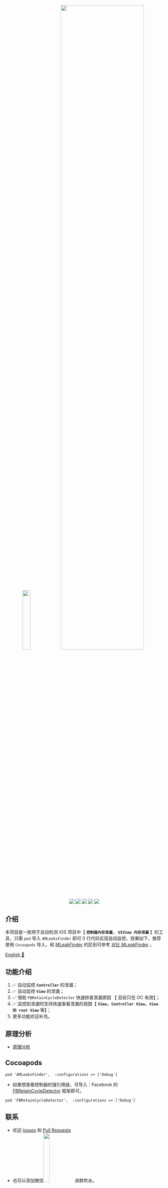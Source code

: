 <p align="center">
    <img  width="22%" src="https://user-images.githubusercontent.com/12118567/103100340-0f6a8f80-464d-11eb-9cb5-87c8f63e29f1.gif"/>
    <img  width="72.5%" src="https://user-images.githubusercontent.com/12118567/89611994-4a904000-d8b1-11ea-8076-b3a754a9db49.png"/>
<p/>
<p align="center">
<a href="https://en.wikipedia.org/wiki/IOS"><img src="https://img.shields.io/badge/platform-iOS-red.svg"></a>
<a href="https://en.wikipedia.org/wiki/IOS_8"><img src="https://img.shields.io/badge/support-iOS%209%2B%20-blue.svg?style=flat"></a>
<a href="https://github.com/liangdahong/AMLeaksFinder/releases"><img src="https://img.shields.io/cocoapods/v/AMLeaksFinder.svg"></a>
<a href="https://en.wikipedia.org/wiki/Objective-C"><img src="https://img.shields.io/badge/language-Objective--C-orange.svg"></a>
<a href="https://github.com/liangdahong/AMLeaksFinder/blob/master/LICENSE"><img src="https://img.shields.io/badge/licenses-MIT-red.svg"></a>
</p>

## 介绍

本项目是一款用于自动检测 iOS 项目中【 **`控制器内存泄漏`**，  **`UIView 内存泄漏`** 】的工具，只需 `pod` 导入 `AMLeaksFinder` 即可 0 行代码实现自动监控，效果如下，推荐使用 `Cocoapods` 导入，和 [MLeakFinder](https://github.com/Tencent/MLeaksFinder) 的区别可参考 [对比 MLeakFinder](https://github.com/liangdahong/AMLeaksFinder/issues/4) 。

[English 📔](README_EN.md)


## 功能介绍

1. ✅ 自动监控 **`Controller`** 的泄漏；
2. ✅ 自动监控 **`View`** 的泄漏；
3. ✅ 借助 `FBRetainCycleDetector` 快速排查泄漏原因 【 目前只在 OC 有效】；
4. ✅ 监控到泄漏时支持快速查看泄漏的视图【 **`View`**，**`Controller View`**，**`View 的 root View`** 等】；
5. 更多功能欢迎补充。


## 原理分析 

- [原理分析](principle.md)

## Cocoapods

```
pod 'AMLeaksFinder',  :configurations => ['Debug']
```

- 如果想查看控制器的强引用链，可导入：Facebook 的 [FBRetainCycleDetector](https://github.com/facebook/FBRetainCycleDetector) 框架即可。

```
pod 'FBRetainCycleDetector',  :configurations => ['Debug']
```

## 联系

- 欢迎 [Issues](https://github.com/liangdahong/AMLeaksFinder/issues) 和 [Pull Requests](https://github.com/liangdahong/AMLeaksFinder/pulls)
- 也可以添加微信<img width="20%" src="https://user-images.githubusercontent.com/12118567/86319172-72fb9d80-bc66-11ea-8c6e-8127f9e5535f.jpg"/> 进群吹水。
